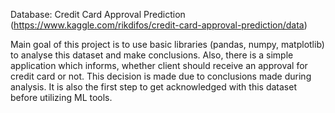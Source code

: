 Database: Credit Card Approval Prediction (https://www.kaggle.com/rikdifos/credit-card-approval-prediction/data)

Main goal of this project is to use basic libraries (pandas, numpy, matplotlib) to analyse this dataset and make conclusions.
Also, there is a simple application which informs, whether client should receive an approval for credit card or not. This decision is made due to conclusions made during analysis.
It is also the first step to get acknowledged with this dataset before utilizing ML tools.